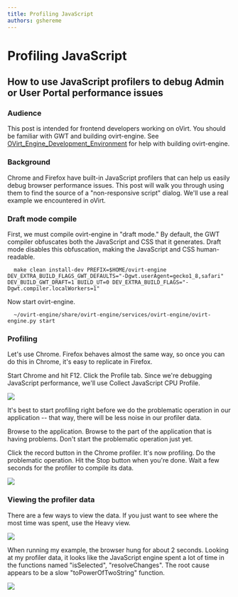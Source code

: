 ```yaml
---
title: Profiling JavaScript
authors: gshereme
---
```


# Profiling JavaScript

## How to use JavaScript profilers to debug Admin or User Portal performance issues

### Audience

This post is intended for frontend developers working on oVirt. You should be familiar with GWT and building ovirt-engine. See [OVirt_Engine_Development_Environment](/develop/developer-guide/engine/engine-development-environment/) for help with building ovirt-engine.

### Background

Chrome and Firefox have built-in JavaScript profilers that can help us easily debug browser performance issues. This post will walk you through using them to find the source of a "non-responsive script" dialog. We'll use a real example we encountered in oVirt.

### Draft mode compile

First, we must compile ovirt-engine in "draft mode." By default, the GWT compiler obfuscates both the JavaScript and CSS that it generates. Draft mode disables this obfuscation, making the JavaScript and CSS human-readable.

      make clean install-dev PREFIX=$HOME/ovirt-engine DEV_EXTRA_BUILD_FLAGS_GWT_DEFAULTS="-Dgwt.userAgent=gecko1_8,safari" DEV_BUILD_GWT_DRAFT=1 BUILD_UT=0 DEV_EXTRA_BUILD_FLAGS="-Dgwt.compiler.localWorkers=1"

Now start ovirt-engine.

      ~/ovirt-engine/share/ovirt-engine/services/ovirt-engine/ovirt-engine.py start

### Profiling

Let's use Chrome. Firefox behaves almost the same way, so once you can do this in Chrome, it's easy to replicate in Firefox.

Start Chrome and hit F12. Click the Profile tab. Since we're debugging JavaScript performance, we'll use Collect JavaScript CPU Profile.

![](/images/wiki/Collect_javascript_cpu.png)

It's best to start profiling right before we do the problematic operation in our application -- that way, there will be less noise in our profiler data.

Browse to the application. Browse to the part of the application that is having problems. Don't start the problematic operation just yet.

Click the record button in the Chrome profiler. It's now profiling. Do the problematic operation. Hit the Stop button when you're done. Wait a few seconds for the profiler to compile its data.

![](/images/wiki/Profiler_recording.png)

### Viewing the profiler data

There are a few ways to view the data. If you just want to see where the most time was spent, use the Heavy view.

![](/images/wiki/Profiler_data.png)

When running my example, the browser hung for about 2 seconds. Looking at my profiler data, it looks like the JavaScript engine spent a lot of time in the functions named "isSelected", "resolveChanges". The root cause appears to be a slow "toPowerOfTwoString" function.

![](/images/wiki/Nasty_function.png)
